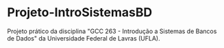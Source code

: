 # Projeto-IntroSistemasBD
Projeto prático da disciplina "GCC 263 - Introdução a Sistemas de Bancos de Dados" da Universidade Federal de Lavras (UFLA).
